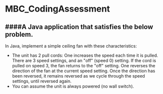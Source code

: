 # MBC_CodingAssessment
####A Java application that satisfies the below problem.
---
In Java,  implement a simple ceiling fan with these characteristics:
- The unit has 2 pull cords: One increases the speed each time it is pulled. There are 3 speed settings, and an "off" (speed 0) setting. If the cord is pulled on speed 3, the fan returns to the "off" setting. One reverses the direction of the fan at the current speed setting. Once the direction has been reversed, it remains reversed as we cycle through the speed settings, until reversed again.
- You can assume the unit is always powered (no wall switch).